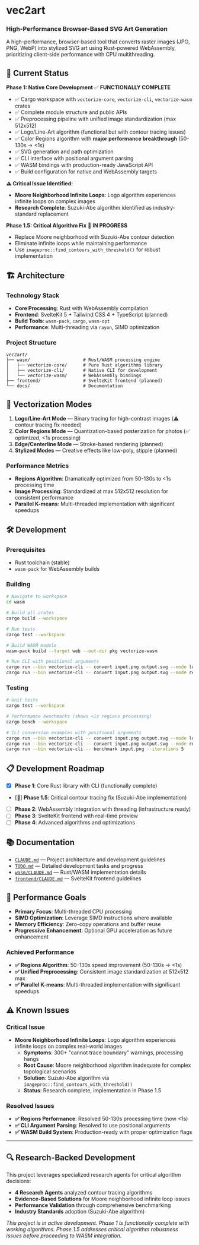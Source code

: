 # vec2art
### **High-Performance Browser-Based SVG Art Generation**

A high-performance, browser-based tool that converts raster images (JPG, PNG, WebP) into stylized SVG art using Rust-powered WebAssembly, prioritizing client-side performance with CPU multithreading.

## 🚀 Current Status

**Phase 1: Native Core Development** ✅ **FUNCTIONALLY COMPLETE**
- ✅ Cargo workspace with `vectorize-core`, `vectorize-cli`, `vectorize-wasm` crates
- ✅ Complete module structure and public APIs
- ✅ Preprocessing pipeline with unified image standardization (max 512x512)
- ✅ Logo/Line-Art algorithm (functional but with contour tracing issues)
- ✅ Color Regions algorithm with **major performance breakthrough** (50-130s → <1s)
- ✅ SVG generation and path optimization
- ✅ CLI interface with positional argument parsing
- ✅ WASM bindings with production-ready JavaScript API
- ✅ Build configuration for native and WebAssembly targets

**⚠️ Critical Issue Identified:**
- **Moore Neighborhood Infinite Loops**: Logo algorithm experiences infinite loops on complex images
- **Research Complete**: Suzuki-Abe algorithm identified as industry-standard replacement

**Phase 1.5: Critical Algorithm Fix** 🚧 **IN PROGRESS**
- Replace Moore neighborhood with Suzuki-Abe contour detection
- Eliminate infinite loops while maintaining performance
- Use `imageproc::find_contours_with_threshold()` for robust implementation

## 🏗️ Architecture

### Technology Stack
- **Core Processing**: Rust with WebAssembly compilation
- **Frontend**: SvelteKit 5 + Tailwind CSS 4 + TypeScript (planned)
- **Build Tools**: `wasm-pack`, `cargo`, `wasm-opt`
- **Performance**: Multi-threading via `rayon`, SIMD optimization

### Project Structure
```
vec2art/
├── wasm/                    # Rust/WASM processing engine
│   ├── vectorize-core/      # Pure Rust algorithms library
│   ├── vectorize-cli/       # Native CLI for development
│   └── vectorize-wasm/      # WebAssembly bindings
├── frontend/                # SvelteKit frontend (planned)
└── docs/                    # Documentation
```

## 🎨 Vectorization Modes

1. **Logo/Line-Art Mode** — Binary tracing for high-contrast images (⚠️ contour tracing fix needed)
2. **Color Regions Mode** — Quantization-based posterization for photos (✅ optimized, <1s processing)
3. **Edge/Centerline Mode** — Stroke-based rendering (planned)
4. **Stylized Modes** — Creative effects like low-poly, stipple (planned)

### Performance Metrics
- **Regions Algorithm**: Dramatically optimized from 50-130s to <1s processing time
- **Image Processing**: Standardized at max 512x512 resolution for consistent performance
- **Parallel K-means**: Multi-threaded implementation with significant speedups

## 🛠️ Development

### Prerequisites
- Rust toolchain (stable)
- `wasm-pack` for WebAssembly builds

### Building

```bash
# Navigate to workspace
cd wasm

# Build all crates
cargo build --workspace

# Run tests
cargo test --workspace

# Build WASM module
wasm-pack build --target web --out-dir pkg vectorize-wasm

# Run CLI with positional arguments
cargo run --bin vectorize-cli -- convert input.png output.svg --mode logo
cargo run --bin vectorize-cli -- convert input.png output.svg --mode regions
```

### Testing

```bash
# Unit tests
cargo test --workspace

# Performance benchmarks (shows <1s regions processing)
cargo bench --workspace

# CLI conversion examples with positional arguments
cargo run --bin vectorize-cli -- convert input.png output.svg --mode logo
cargo run --bin vectorize-cli -- convert input.png output.svg --mode regions
cargo run --bin vectorize-cli -- benchmark input.png --iterations 5
```

## 📋 Development Roadmap

- [x] **Phase 1**: Core Rust library with CLI (functionally complete)
- [🚧] **Phase 1.5**: Critical contour tracing fix (Suzuki-Abe implementation)
- [ ] **Phase 2**: WebAssembly integration with threading (infrastructure ready)
- [ ] **Phase 3**: SvelteKit frontend with real-time preview
- [ ] **Phase 4**: Advanced algorithms and optimizations

## 📚 Documentation

- [`CLAUDE.md`](./CLAUDE.md) — Project architecture and development guidelines  
- [`TODO.md`](./TODO.md) — Detailed development tasks and progress
- [`wasm/CLAUDE.md`](./wasm/CLAUDE.md) — Rust/WASM implementation details
- [`frontend/CLAUDE.md`](./frontend/CLAUDE.md) — SvelteKit frontend guidelines

## 🎯 Performance Goals

- **Primary Focus**: Multi-threaded CPU processing
- **SIMD Optimization**: Leverage SIMD instructions where available
- **Memory Efficiency**: Zero-copy operations and buffer reuse
- **Progressive Enhancement**: Optional GPU acceleration as future enhancement

### Achieved Performance
- **✅ Regions Algorithm**: 50-130x speed improvement (50-130s → <1s)
- **✅ Unified Preprocessing**: Consistent image standardization at 512x512 max
- **✅ Parallel K-means**: Multi-threaded implementation with significant speedups

## ⚠️ Known Issues

### Critical Issue
- **Moore Neighborhood Infinite Loops**: Logo algorithm experiences infinite loops on complex real-world images
  - **Symptoms**: 300+ "cannot trace boundary" warnings, processing hangs
  - **Root Cause**: Moore neighborhood algorithm inadequate for complex topological scenarios
  - **Solution**: Suzuki-Abe algorithm via `imageproc::find_contours_with_threshold()`
  - **Status**: Research complete, implementation in Phase 1.5

### Resolved Issues
- **✅ Regions Performance**: Resolved 50-130s processing time (now <1s)
- **✅ CLI Argument Parsing**: Resolved to use positional arguments
- **✅ WASM Build System**: Production-ready with proper optimization flags

---

## 🔍 Research-Backed Development

This project leverages specialized research agents for critical algorithm decisions:
- **4 Research Agents** analyzed contour tracing algorithms
- **Evidence-Based Solutions** for Moore neighborhood infinite loop issues
- **Performance Validation** through comprehensive benchmarking
- **Industry Standards** adoption (Suzuki-Abe algorithm)

*This project is in active development. Phase 1 is functionally complete with working algorithms. Phase 1.5 addresses critical algorithm robustness issues before proceeding to WASM integration.*